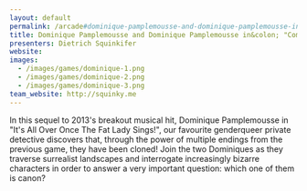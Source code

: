 ```yaml
---
layout: default
permalink: /arcade#dominique-pamplemousse-and-dominique-pamplemousse-in-combinatorial-explosion
title: Dominique Pamplemousse and Dominique Pamplemousse in&colon; "Combinatorial Explosion!"
presenters: Dietrich Squinkifer
website:
images:
  - /images/games/dominique-1.png
  - /images/games/dominique-2.png
  - /images/games/dominique-3.png
team_website: http://squinky.me
---
```

In this sequel to 2013's breakout musical hit, Dominique Pamplemousse in "It's All Over Once The Fat Lady Sings!", our favourite genderqueer private detective discovers that, through the power of multiple endings from the previous game, they have been cloned! Join the two Dominiques as they traverse surrealist landscapes and interrogate increasingly bizarre characters in order to answer a very important question: which one of them is canon?
